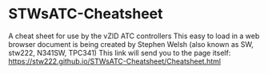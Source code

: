 # STWsATC-Cheatsheet
A cheat sheet for use by the vZID ATC controllers
This easy to load in a web browser document is being created by Stephen Welsh (also known as SW, stw222, N341SW, TPC341)
This link will send you to the page itself:
https://stw222.github.io/STWsATC-Cheatsheet/Cheatsheet.html
